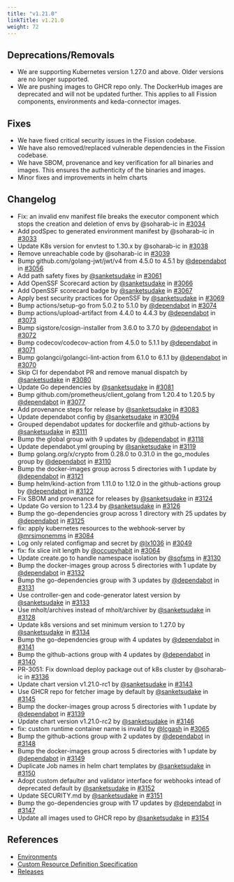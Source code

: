 ```yaml
---
title: "v1.21.0"
linkTitle: v1.21.0
weight: 72
---
```


## Deprecations/Removals

- We are supporting Kubernetes version 1.27.0 and above. Older versions are no longer supported.
- We are pushing images to GHCR repo only. The DockerHub images are deprecated and will not be updated further. This applies to all Fission components, environments and keda-connector images.

## Fixes

- We have fixed critical security issues in the Fission codebase.
- We have also removed/replaced vulnerable dependencies in the Fission codebase.
- We have SBOM, provenance and key verification for all binaries and images. This ensures the authenticity of the binaries and images.
- Minor fixes and improvements in helm charts

## Changelog

* Fix: an invalid env manifest file breaks the executor component which stops the creation and deletion of envs by @soharab-ic in [#3034](https://github.com/fission/fission/pull/3034)
* Add podSpec to generated environment manifest by @soharab-ic in [#3033](https://github.com/fission/fission/pull/3033)
* Update K8s version for envtest to 1.30.x by @soharab-ic in [#3038](https://github.com/fission/fission/pull/3038)
* Remove unreachable code by @soharab-ic in [#3039](https://github.com/fission/fission/pull/3039)
* Bump github.com/golang-jwt/jwt/v4 from 4.5.0 to 4.5.1 by [@dependabot](https://github.com/dependabot) in [#3056](https://github.com/fission/fission/pull/3056)
* Add path safety fixes by [@sanketsudake](https://github.com/sanketsudake) in [#3061](https://github.com/fission/fission/pull/3061)
* Add OpenSSF Scorecard action by [@sanketsudake](https://github.com/sanketsudake) in [#3066](https://github.com/fission/fission/pull/3066)
* Add OpenSSF scorecard badge by [@sanketsudake](https://github.com/sanketsudake) in [#3067](https://github.com/fission/fission/pull/3067)
* Apply best security practices for OpenSSF by [@sanketsudake](https://github.com/sanketsudake) in [#3069](https://github.com/fission/fission/pull/3069)
* Bump actions/setup-go from 5.0.2 to 5.1.0 by [@dependabot](https://github.com/dependabot) in [#3074](https://github.com/fission/fission/pull/3074)
* Bump actions/upload-artifact from 4.4.0 to 4.4.3 by [@dependabot](https://github.com/dependabot) in [#3073](https://github.com/fission/fission/pull/3073)
* Bump sigstore/cosign-installer from 3.6.0 to 3.7.0 by [@dependabot](https://github.com/dependabot) in [#3072](https://github.com/fission/fission/pull/3072)
* Bump codecov/codecov-action from 4.5.0 to 5.1.1 by [@dependabot](https://github.com/dependabot) in [#3071](https://github.com/fission/fission/pull/3071)
* Bump golangci/golangci-lint-action from 6.1.0 to 6.1.1 by [@dependabot](https://github.com/dependabot) in [#3070](https://github.com/fission/fission/pull/3070)
* Skip CI for dependabot PR and remove manual dispatch by [@sanketsudake](https://github.com/sanketsudake) in [#3080](https://github.com/fission/fission/pull/3080)
* Update Go dependencies by [@sanketsudake](https://github.com/sanketsudake) in [#3081](https://github.com/fission/fission/pull/3081)
* Bump github.com/prometheus/client_golang from 1.20.4 to 1.20.5 by [@dependabot](https://github.com/dependabot) in [#3077](https://github.com/fission/fission/pull/3077)
* Add provenance steps for release by [@sanketsudake](https://github.com/sanketsudake) in [#3083](https://github.com/fission/fission/pull/3083)
* Update dependabot config by [@sanketsudake](https://github.com/sanketsudake) in [#3094](https://github.com/fission/fission/pull/3094)
* Grouped dependabot updates for dockerfile and github-actions by [@sanketsudake](https://github.com/sanketsudake) in [#3111](https://github.com/fission/fission/pull/3111)
* Bump the global group with 9 updates by [@dependabot](https://github.com/dependabot) in [#3118](https://github.com/fission/fission/pull/3118)
* Update dependabot.yml grouping by [@sanketsudake](https://github.com/sanketsudake) in [#3119](https://github.com/fission/fission/pull/3119)
* Bump golang.org/x/crypto from 0.28.0 to 0.31.0 in the go_modules group by [@dependabot](https://github.com/dependabot) in [#3110](https://github.com/fission/fission/pull/3110)
* Bump the docker-images group across 5 directories with 1 update by [@dependabot](https://github.com/dependabot) in [#3121](https://github.com/fission/fission/pull/3121)
* Bump helm/kind-action from 1.11.0 to 1.12.0 in the github-actions group by [@dependabot](https://github.com/dependabot) in [#3122](https://github.com/fission/fission/pull/3122)
* Fix SBOM and provenance for releases  by [@sanketsudake](https://github.com/sanketsudake) in [#3124](https://github.com/fission/fission/pull/3124)
* Update Go version to 1.23.4 by [@sanketsudake](https://github.com/sanketsudake) in [#3126](https://github.com/fission/fission/pull/3126)
* Bump the go-dependencies group across 1 directory with 25 updates by [@dependabot](https://github.com/dependabot) in [#3125](https://github.com/fission/fission/pull/3125)
* fix: apply kubernetes resources to the webhook-server by [@mrsimonemms](https://github.com/mrsimonemms) in [#3084](https://github.com/fission/fission/pull/3084)
* Log only related configmap and secret by [@lx1036](https://github.com/lx1036) in [#3049](https://github.com/fission/fission/pull/3049)
* fix: fix slice init length by [@occupyhabit](https://github.com/occupyhabit) in [#3064](https://github.com/fission/fission/pull/3064)
* Update create.go to handle namespace isolation by [@sofsms](https://github.com/sofsms) in [#3130](https://github.com/fission/fission/pull/3130)
* Bump the docker-images group across 5 directories with 1 update by [@dependabot](https://github.com/dependabot) in [#3132](https://github.com/fission/fission/pull/3132)
* Bump the go-dependencies group with 3 updates by [@dependabot](https://github.com/dependabot) in [#3131](https://github.com/fission/fission/pull/3131)
* Use controller-gen and code-generator latest version by [@sanketsudake](https://github.com/sanketsudake) in [#3133](https://github.com/fission/fission/pull/3133)
* Use mholt/archives instead of mholt/archiver by [@sanketsudake](https://github.com/sanketsudake) in [#3128](https://github.com/fission/fission/pull/3128)
* Update k8s versions and set minimum version to 1.27.0 by [@sanketsudake](https://github.com/sanketsudake) in [#3134](https://github.com/fission/fission/pull/3134)
* Bump the go-dependencies group with 4 updates by [@dependabot](https://github.com/dependabot) in [#3141](https://github.com/fission/fission/pull/3141)
* Bump the github-actions group with 4 updates by [@dependabot](https://github.com/dependabot) in [#3140](https://github.com/fission/fission/pull/3140)
* PR-3051: Fix download deploy package out of k8s cluster by @soharab-ic in [#3136](https://github.com/fission/fission/pull/3136)
* Update chart version v1.21.0-rc1 by [@sanketsudake](https://github.com/sanketsudake) in [#3143](https://github.com/fission/fission/pull/3143)
* Use GHCR repo for fetcher image by default by [@sanketsudake](https://github.com/sanketsudake) in [#3145](https://github.com/fission/fission/pull/3145)
* Bump the docker-images group across 5 directories with 1 update by [@dependabot](https://github.com/dependabot) in [#3139](https://github.com/fission/fission/pull/3139)
* Update chart version v1.21.0-rc2 by [@sanketsudake](https://github.com/sanketsudake) in [#3146](https://github.com/fission/fission/pull/3146)
* fix: custom runtime container name is invalid by [@lcgash](https://github.com/lcgash) in [#3065](https://github.com/fission/fission/pull/3065)
* Bump the github-actions group with 2 updates by [@dependabot](https://github.com/dependabot) in [#3148](https://github.com/fission/fission/pull/3148)
* Bump the docker-images group across 5 directories with 1 update by [@dependabot](https://github.com/dependabot) in [#3149](https://github.com/fission/fission/pull/3149)
* Duplicate Job names in helm chart templates by [@sanketsudake](https://github.com/sanketsudake) in [#3150](https://github.com/fission/fission/pull/3150)
* Adopt custom defaulter and validator interface for webhooks intead of deprecated default  by [@sanketsudake](https://github.com/sanketsudake) in [#3152](https://github.com/fission/fission/pull/3152)
* Update SECURITY.md by [@sanketsudake](https://github.com/sanketsudake) in [#3151](https://github.com/fission/fission/pull/3151)
* Bump the go-dependencies group with 17 updates by [@dependabot](https://github.com/dependabot) in [#3147](https://github.com/fission/fission/pull/3147)
* Update all images used to GHCR repo by [@sanketsudake](https://github.com/sanketsudake) in [#3154](https://github.com/fission/fission/pull/3154)

## References

- [Environments](/environments/)
- [Custom Resource Definition Specification](https://doc.crds.dev/github.com/fission/fission)
- [Releases](https://github.com/fission/fission/releases)